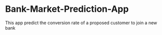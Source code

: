 # Bank-Market-Prediction-App
This app predict the conversion rate of a proposed customer to join a new bank
